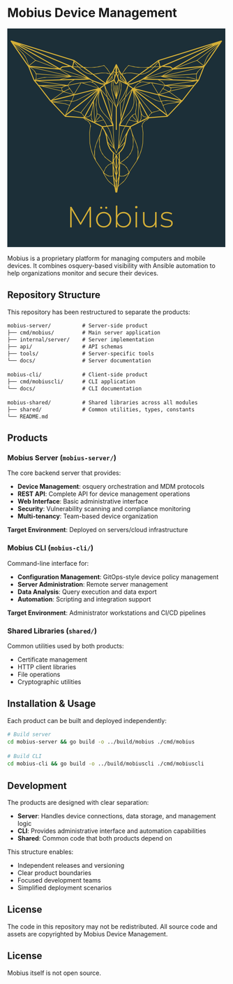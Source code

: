 # Mobius Device Management

![Mobius logo](Mobius-Logo-Text_1.png)

Mobius is a proprietary platform for managing computers and mobile devices. It combines osquery-based visibility with Ansible automation to help organizations monitor and secure their devices.

## Repository Structure

This repository has been restructured to separate the products:

```
mobius-server/          # Server-side product
├── cmd/mobius/         # Main server application
├── internal/server/    # Server implementation
├── api/                # API schemas
├── tools/              # Server-specific tools
└── docs/               # Server documentation

mobius-cli/             # Client-side product  
├── cmd/mobiuscli/      # CLI application
└── docs/               # CLI documentation

mobius-shared/          # Shared libraries across all modules
├── shared/             # Common utilities, types, constants
└── README.md
```

## Products

### Mobius Server (`mobius-server/`)

The core backend server that provides:

- **Device Management**: osquery orchestration and MDM protocols
- **REST API**: Complete API for device management operations
- **Web Interface**: Basic administrative interface
- **Security**: Vulnerability scanning and compliance monitoring
- **Multi-tenancy**: Team-based device organization

**Target Environment**: Deployed on servers/cloud infrastructure

### Mobius CLI (`mobius-cli/`)

Command-line interface for:

- **Configuration Management**: GitOps-style device policy management
- **Server Administration**: Remote server management
- **Data Analysis**: Query execution and data export
- **Automation**: Scripting and integration support

**Target Environment**: Administrator workstations and CI/CD pipelines

### Shared Libraries (`shared/`)

Common utilities used by both products:

- Certificate management
- HTTP client libraries  
- File operations
- Cryptographic utilities

## Installation & Usage

Each product can be built and deployed independently:

```bash
# Build server
cd mobius-server && go build -o ../build/mobius ./cmd/mobius

# Build CLI  
cd mobius-cli && go build -o ../build/mobiuscli ./cmd/mobiuscli
```

## Development

The products are designed with clear separation:

- **Server**: Handles device connections, data storage, and management logic
- **CLI**: Provides administrative interface and automation capabilities
- **Shared**: Common code that both products depend on

This structure enables:
- Independent releases and versioning
- Clear product boundaries
- Focused development teams
- Simplified deployment scenarios

## License

The code in this repository may not be redistributed. All source code and assets are copyrighted by Mobius Device Management.

## License

Mobius itself is not open source.
